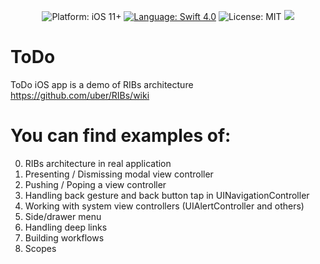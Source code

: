 <p align="center">
    <img src="https://img.shields.io/badge/platform-iOS%2011%2B-blue.svg?style=flat" alt="Platform: iOS 11+" />
    <a href="https://developer.apple.com/swift"><img src="https://img.shields.io/badge/Swift-4.0-orange.svg?style=flat" alt="Language: Swift 4.0" /></a>
    <img src="http://img.shields.io/badge/license-MIT-lightgrey.svg?style=flat" alt="License: MIT" />
    <a href="https://twitter.com/dev4jam"><img src="http://img.shields.io/badge/contact-@dev4jam-blue.svg?style=flat"/></a>
</p>

# ToDo

ToDo iOS app is a demo of RIBs architecture https://github.com/uber/RIBs/wiki

# You can find examples of:

0. RIBs architecture in real application
1. Presenting / Dismissing modal view controller
2. Pushing / Poping a view controller
3. Handling back gesture and back button tap in UINavigationController
4. Working with system view controllers (UIAlertController and others)
5. Side/drawer menu
6. Handling deep links
7. Building workflows
8. Scopes


